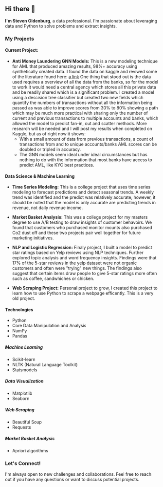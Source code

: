 ## Hi there 👋

**I'm Steven Oldenburg**, a data professional. I'm passionate about leveraging data and Python to solve problems and extract insights.

### My Projects

#### Current Project:
* **Anti Money Laundering GNN Models:**  This is a new modeling technique for AML that produced amazing results, 98%+ accuracy using synthetically created data.  I found the data on kaggle and reviwed some of the literature found here: [a link](https://arxiv.org/pdf/2306.16424)  One thing that stood out is the data used requires a overview of all the data from the banks, so for the model to work it would need a central agency which stores all this private data and be readily shared which is a significant problem.  I created a model using a descision tree classifier but created two new fields which quantify the numbers of transactions without all the information being passed as was able to improve scores from 30% to 80% showing a path which may be much more practical with sharing only the number of current and previous transactions to multiple accounts and banks, which allowed the model to predict fan-in, out and scatter methods.  More research will be needed and I will post my results when completed on Kaggle, but as of right now it shows:
  * With a small amount of data from previous transactions, a count of transactions from and to unique accounts/banks AML scores can be doubled or tripled in accuracy.
  * The GNN models seem ideal under ideal circumstances but has nothing to do with the information that most banks have access to predict AML, like KYC best practices.

#### Data Science & Machine Learning

* **Time Series Modeling:** This is a college project that uses time series modeling to forecast predictions and detect seasonal trends.  A weekly trend was identified and the predict was relatively accurate, however, it should be noted that the model is only accurate are predicting trends in revenue, not daily revenue income.

* **Market Basket Analysis:** This was a college project for my masters degree to use A/B testing to draw insights of customer behavoirs.  We found that customers who purchased monitor mounts also purchased Co2 dust off and these two projects pair well together for future marketing initiatives.

* **NLP and Logistic Regression:** Finaly project, I built a model to predict star ratings based on Yelp reviews using NLP techniques. Further explored topic analysis and word frequency insights.  Findings were that 17% of the 5-star reviews in the yelp dataset were not organic customers and often were "trying" new things.  The findings also suggest that certain items draw people to give 5-star ratings more often such as coffee, sandwhiches or chicken.

* **Web Scraping Project:** Personal project to grow, I created this project to learn how to use Python to scrape a webpage efficently.  This is a very old project.

#### Technologies
* Python
* Core Data Manipulation and Analysis
* NumPy
* Pandas
##### Machine Learning
* Scikit-learn
* NLTK (Natural Language Toolkit)
* Statsmodels
##### Data Visualization
* Matplotlib
* Seaborn
##### Web Scraping
* Beautiful Soup
* Requests
##### Market Basket Analysis
* Apriori algorithms

### Let's Connect!
I'm always open to new challenges and collaborations. Feel free to reach out if you have any questions or want to discuss potential projects.

